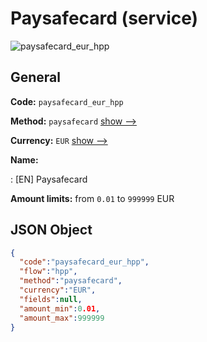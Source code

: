 
# Paysafecard (service) 
![paysafecard_eur_hpp](https://static.openfintech.io/payment_methods/paysafecard_eur_hpp/logo.svg?w=400&c=v0.59.26#w200)  

## General 
 
**Code:** `paysafecard_eur_hpp` 
 
**Method:** `paysafecard` 
 [show -->](/payment-methods/paysafecard/) 
 
**Currency:** `EUR` [show -->](/currencies/EUR/) 
 
**Name:** 
 
:	[EN] Paysafecard 
 
**Amount limits:** from `0.01` to `999999` EUR 

## JSON Object 

```json
{
  "code":"paysafecard_eur_hpp",
  "flow":"hpp",
  "method":"paysafecard",
  "currency":"EUR",
  "fields":null,
  "amount_min":0.01,
  "amount_max":999999
}
```  
